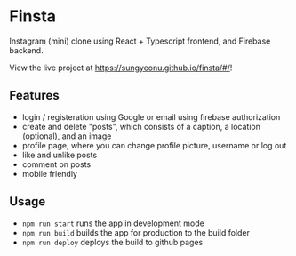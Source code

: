 # Finsta
Instagram (mini) clone using React + Typescript frontend, and Firebase backend. 

View the live project at https://sungyeonu.github.io/finsta/#/!

## Features
- login / registeration using Google or email using firebase authorization
- create and delete "posts", which consists of a caption, a location (optional), and an image
- profile page, where you can change profile picture, username or log out
- like and unlike posts
- comment on posts
- mobile friendly

## Usage
- `npm run start` runs the app in development mode
- `npm run build` builds the app for production to the build folder
- `npm run deploy` deploys the build to github pages
